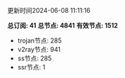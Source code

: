 更新时间2024-06-08 11:11:16

**总订阅: 41**
**总节点: 4841**
**有效节点: 1512**
- trojan节点: 285
- v2ray节点: 941
- ss节点: 285
- ssr节点: 1
